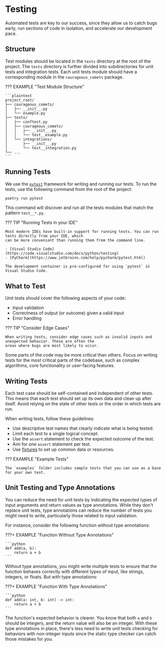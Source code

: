 # Testing

Automated tests are key to our success, since they allow us to catch bugs early, run sections of code in isolation,
and accelerate our development pace.

## Structure

Test modules should be located in the `tests` directory at the root of the project. The `tests` directory is further
divided into subdirectories for unit tests and integration tests. Each unit tests module should have a corresponding
module in the `courageous_comets` package.

??? EXAMPLE "Test Module Structure"

    ```plaintext
    project_root/
    ├── courageous_comets/
    │   ├── __init__.py
    │   └── example.py
    ├── tests/
    |   ├── conftest.py
    │   ├── courageous_comets/
    │   │   ├── __init__.py
    │   │   └── test__example.py
    │   └── integrations/
    │       ├── __init__.py
    │       └── test__integration.py
    └── ...
    ```

## Running Tests

We use the [`pytest`](https://docs.pytest.org) framework for writing and running our tests. To run the tests,
use the following command from the root of the project:

```bash
poetry run pytest
```

This command will discover and run all the tests modules that match the pattern `test__*.py`.

??? TIP "Running Tests in your IDE"

    Most modern IDEs have built-in support for running tests. You can run tests directly from your IDE, which
    can be more convenient than running them from the command line.

    - [Visual Studio Code](https://code.visualstudio.com/docs/python/testing)
    - [PyCharm](https://www.jetbrains.com/help/pycharm/pytest.html)

    The development container is pre-configured for using `pytest` in Visual Studio Code.

## What to Test

Unit tests should cover the following aspects of your code:

- Input validation
- Correctness of output (or outcome) given a valid input
- Error handling

??? TIP "Consider Edge Cases"

    When writing tests, consider edge cases such as invalid inputs and unexpected behavior. These are often the
    areas where bugs are most likely to occur.

Some parts of the code may be more critical than others. Focus on writing tests for the most critical parts of
the codebase, such as complex algorithms, core functionality or user-facing features.

## Writing Tests

Each test case should be self-contained and independent of other tests. This means that each test should set up
its own data and clean up after itself. Avoid relying on the state of other tests or the order in which tests
are run.

When writing tests, follow these guidelines:

- Use descriptive test names that clearly indicate what is being tested.
- Limit each test to a single logical concept.
- Use the `assert` statement to check the expected outcome of the test.
- Aim for one `assert` statement per test.
- Use [fixtures](https://docs.pytest.org/en/latest/explanation/fixtures.html) to set up common data or resources.

??? EXAMPLE "Example Tests"

    The `examples` folder includes sample tests that you can use as a base for your own test.

## Unit Testing and Type Annotations

You can reduce the need for unit tests by indicating the expected types of input arguments and return values as
type annotations. While they don't replace unit tests, type annotations can reduce the number of tests you might
need to write, particularly those related to input validation.

For instance, consider the following function without type annotations:

???+ EXAMPLE "Function Without Type Annotations"

    ```python
    def add(a, b):
        return a + b
    ```

Without type annotations, you might write multiple tests to ensure that the function behaves correctly with different
types of input, like strings, integers, or floats. But with type annotations:

???+ EXAMPLE "Function With Type Annotations"

    ```python
    def add(a: int, b: int) -> int:
        return a + b
    ```

The function's expected behavior is clearer. You know that both `a` and `b` should be integers, and the return
value will also be an integer. With these type annotations in place, there's less need to write unit tests checking
for behaviors with non-integer inputs since the static type checker can catch those mistakes for you.
